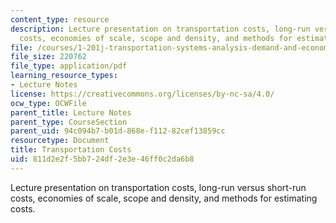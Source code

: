```yaml
---
content_type: resource
description: Lecture presentation on transportation costs, long-run versus short-run
  costs, economies of scale, scope and density, and methods for estimating costs.
file: /courses/1-201j-transportation-systems-analysis-demand-and-economics-fall-2008/811d2e2f5bb724df2e3e46ff0c2da6b8_MIT1_201JF08_lec10.pdf
file_size: 220762
file_type: application/pdf
learning_resource_types:
- Lecture Notes
license: https://creativecommons.org/licenses/by-nc-sa/4.0/
ocw_type: OCWFile
parent_title: Lecture Notes
parent_type: CourseSection
parent_uid: 94c094b7-b01d-868e-f112-82cef13859cc
resourcetype: Document
title: Transportation Costs
uid: 811d2e2f-5bb7-24df-2e3e-46ff0c2da6b8
---
```

Lecture presentation on transportation costs, long-run versus short-run costs, economies of scale, scope and density, and methods for estimating costs.